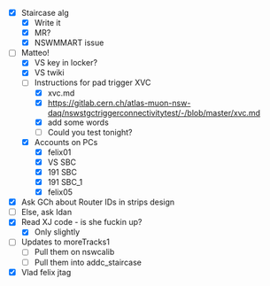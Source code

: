 - [x] Staircase alg
  - [x] Write it
  - [x] MR?
  - [x] NSWMMART issue
- [ ] Matteo!
  - [x] VS key in locker?
  - [x] VS twiki
  - [ ] Instructions for pad trigger XVC
    - [x] xvc.md
    - [x] https://gitlab.cern.ch/atlas-muon-nsw-daq/nswstgctriggerconnectivitytest/-/blob/master/xvc.md
    - [x] add some words
    - [ ] Could you test tonight?
  - [x] Accounts on PCs
    - [x] felix01
    - [x] VS SBC
    - [x] 191 SBC
    - [x] 191 SBC_1
    - [x] felix05
- [x] Ask GCh about Router IDs in strips design
- [ ] Else, ask Idan
- [x] Read XJ code - is she fuckin up?
  - [x] Only slightly
- [ ] Updates to moreTracks1
  - [ ] Pull them on nswcalib
  - [ ] Pull them into addc_staircase
- [x] Vlad felix jtag
